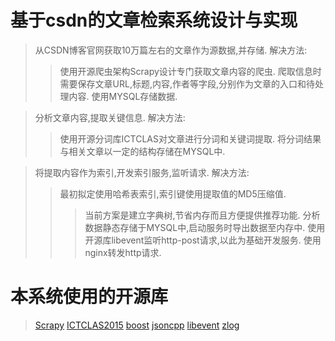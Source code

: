 基于csdn的文章检索系统设计与实现
================================

>从CSDN博客官网获取10万篇左右的文章作为源数据,并存储.
>解决方法:
>>使用开源爬虫架构Scrapy设计专门获取文章内容的爬虫.
>>爬取信息时需要保存文章URL,标题,内容,作者等字段,分别作为文章的入口和待处理内容.
>>使用MYSQL存储数据.

>分析文章内容,提取关键信息.
>解决方法:
>>使用开源分词库ICTCLAS对文章进行分词和关键词提取.
>>将分词结果与相关文章以一定的结构存储在MYSQL中.

>将提取内容作为索引,开发索引服务,监听请求.
>解决方法:
>>最初拟定使用哈希表索引,索引键使用提取值的MD5压缩值.
>>>当前方案是建立字典树,节省内存而且方便提供推荐功能.
>>分析数据静态存储于MYSQL中,启动服务时导出数据至内存中.
>>使用开源库libevent监听http-post请求,以此为基础开发服务.
>>使用nginx转发http请求.

本系统使用的开源库
================================
>[Scrapy](https://github.com/scrapy/scrapy)
>[ICTCLAS2015](http://ictclas.nlpir.org/)
>[boost](http://www.boost.org/)
>[jsoncpp](https://github.com/open-source-parsers/jsoncpp)
>[libevent](http://libevent.org/)
>[zlog](https://github.com/HardySimpson/zlog)
